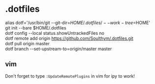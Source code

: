 # .dotfiles
alias dotf='/usr/bin/git --git-dir=$HOME/.dotfiles/ --work-tree=$HOME'  
git init --bare $HOME/.dotfiles  
dotf config --local status.showUntrackedFiles no  
dotf remote add origin https://github.com/Soulthym/.dotfiles.git  
dotf pull origin master  
dotf branch --set-upstream-to=origin/master master  

##  vim
Don't forget to type `:UpdateRemotePlugins` in vim for ipy to work!
